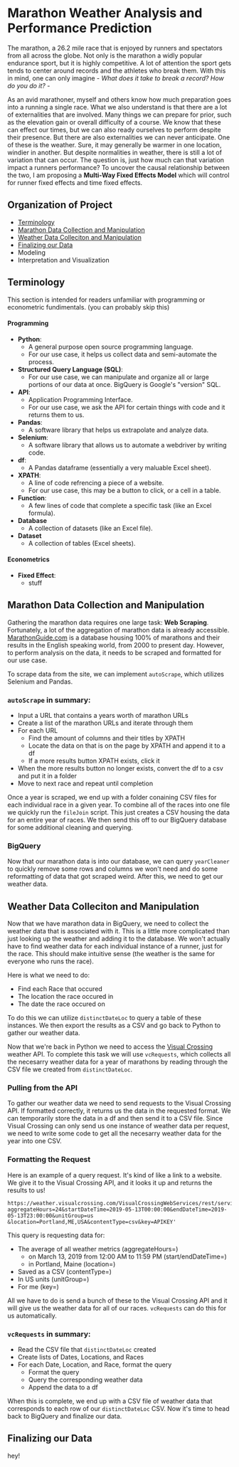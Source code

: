# Marathon Weather Analysis and Performance Prediction

The marathon, a 26.2 mile race that is enjoyed by runners and spectators from all across the globe. Not only is the marathon a widly popular endurance sport, but it is highly competitive. A lot of attention the sport gets tends to center around records and the athletes who break them. With this in mind, one can only imagine - *What does it take to break a record? How do you do it?* - 

As an avid marathoner, myself and others know how much preparation goes into a running a single race. What we also understand is that there are a lot of externalities that are involved. Many things we can prepare for prior, such as the elevation gain or overall difficulty of a course. We know that these can effect our times, but we can also ready ourselves to perform despite their presence. But there are also externalities we can never anticipate. One of these is the weather. Sure, it may generally be warmer in one location, windier in another. But despite normalities in weather, there is still a lot of variation that can occur. The question is, just how much can that variation impact a runners performance? To uncover the causal relationship between the two, I am proposing a **Multi-Way Fixed Effects Model** which will control for runner fixed effects and time fixed effects.

## Organization of Project
- [Terminology](https://github.com/jbblancojr/Marathon-Weather-Analysis-and-Performance-Prediction/edit/main/README.md#terminology)
- [Marathon Data Collection and Manipulation](https://github.com/jbblancojr/Marathon-Weather-Analysis-and-Performance-Prediction/edit/main/README.md#marathon-data-collection-and-manipulation)
- [Weather Data Colleciton and Manipulation](https://github.com/jbblancojr/Marathon-Weather-Analysis-and-Performance-Prediction/edit/main/README.md#weather-data-colleciton-and-manipulation)
- [Finalizing our Data](https://github.com/jbblancojr/Marathon-Weather-Analysis-and-Performance-Prediction/edit/main/README.md#finalizing-our-data)
- Modeling
- Interpretation and Visualization

## Terminology
This section is intended for readers unfamiliar with programming or econometric fundimentals. (you can probably skip this)

#### Programming 
- **Python**: 
  - A general purpose open source programming language. 
  - For our use case, it helps us collect data and semi-automate the process.
- **Structured Query Language (SQL)**: 
  - For our use case, we can manipulate and organize all or large portions of our data at once. BigQuery is Google's "version" SQL.
- **API**:
  - Application Programming Interface.
  - For our use case, we ask the API for certain things with code and it returns them to us.  
- **Pandas**:
  - A software library that helps us extrapolate and analyze data.
- **Selenium**:
  - A software library that allows us to automate a webdriver by writing code.
- **df**:
  - A Pandas dataframe (essentially a very maluable Excel sheet).
- **XPATH**:
  - A line of code refrencing a piece of a website.
  - For our use case, this may be a button to click, or a cell in a table.
- **Function**:
  - A few lines of code that complete a specific task (like an Excel formula).
- **Database**
  - A collection of datasets (like an Excel file).
- **Dataset**
  - A collection of tables (Excel sheets). 
#### Econometrics
- **Fixed Effect**:
  - stuff 

## Marathon Data Collection and Manipulation
Gathering the marathon data requires one large task: **Web Scraping**. Fortunately, a lot of the aggregation of marathon data is already accessible. [MarathonGuide.com](http://www.marathonguide.com/index.cfm) is a database housing 100% of marathons and their results in the English speaking world, from 2000 to present day. However, to perform analysis on the data, it needs to be scraped and formatted for our use case. 

To scrape data from the site, we can implement `autoScrape`, which utilizes Selenium and Pandas.

### `autoScrape` in summary:
- Input a URL that contains a years worth of marathon URLs
- Create a list of the marathon URLs and iterate through them
- For each URL 
  - Find the amount of columns and their titles by XPATH
  - Locate the data on that is on the page by XPATH and append it to a df  
  - If a more results button XPATH exists, click it 
- When the more results button no longer exists, convert the df to a csv and put it in a folder
- Move to next race and repeat until completion

Once a year is scraped, we end up with a folder conaining CSV files for each individual race in a given year. To combine all of the races into one file we quickly run the `fileJoin` script. This just creates a CSV housing the data for an entire year of races. We then send this off to our BigQuery database for some additional cleaning and querying.

### BigQuery
Now that our marathon data is into our database, we can query `yearCleaner` to quickly remove some rows and columns we won't need and do some reformatting of data that got scraped weird. After this, we need to get our weather data.

## Weather Data Colleciton and Manipulation
Now that we have marathon data in BigQuery, we need to collect the weather data that is associated with it. This is a little more complicated than just looking up the weather and adding it to the database. We won't actually have to find weather data for each individual instance of a runner, just for the race. This should make intuitive sense (the weather is the same for everyone who runs the race).

Here is what we need to do:
- Find each Race that occured
- The location the race occured in
- The date the race occured on

To do this we can utilize `distinctDateLoc` to query a table of these instances. We then export the results as a CSV and go back to Python to gather our weather data.

Now that we're back in Python we need to access the [Visual Crossing](https://www.visualcrossing.com/) weather API. To complete this task we will use `vcRequests`, which collects all the necesarry weather data for a year of marathons by reading through the CSV file we created from `distinctDateLoc`. 

### Pulling from the API
To gather our weather data we need to send requests to the Visual Crossing API. If formatted correctly, it returns us the data in the requested format. We can temporarily store the data in a df and then send it to a CSV file. Since Visual Crossing can only send us one instance of weather data per request, we need to write some code to get all the necesarry weather data for the year into one CSV.    

### Formatting the Request
Here is an example of a query request. It's kind of like a link to a website. We give it to the Visual Crossing API, and it looks it up and returns the results to us! 
```
https://weather.visualcrossing.com/VisualCrossingWebServices/rest/services/weatherdata/history?
aggregateHours=24&startDateTime=2019-05-13T00:00:00&endDateTime=2019-05-13T23:00:00&unitGroup=us
&location=Portland,ME,USA&contentType=csv&key=APIKEY'
```
This query is requesting data for:
- The average of all weather metrics (aggregateHours=)
  - on March 13, 2019 from 12:00 AM to 11:59 PM (start/endDateTime=)
  - in Portland, Maine (location=)
- Saved as a CSV (contentType=)
- In US units (unitGroup=)
- For me (key=)

All we have to do is send a bunch of these to the Visual Crossing API and it will give us the weather data for all of our races. `vcRequests` can do this for us automatically.

### `vcRequests` in summary:
- Read the CSV file that `distinctDateLoc` created
- Create lists of Dates, Locations, and Races 
- For each Date, Location, and Race, format the query
  - Format the query
  - Query the corresponding weather data   
  - Append the data to a df

When this is complete, we end up with a CSV file of weather data that corresponds to each row of our `distinctDateLoc` CSV. Now it's time to head back to BigQuery and finalize our data.  

## Finalizing our Data
hey!





